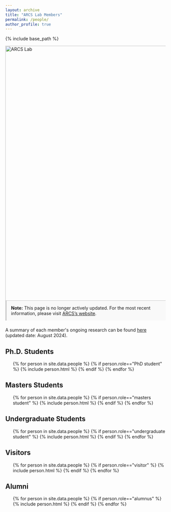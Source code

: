 ```yaml
---
layout: archive
title: "ARCS Lab Members"
permalink: /people/
author_profile: true
---
```


{% include base_path %}


<img src="https://jiaoyangli.me/images/logo-white-background.png" title="logo" width="800pt" alt="ARCS Lab"/>

<div style="background-color: #f9f9f9; border-left: 4px solid #ccc; padding: 1em; margin-bottom: 1.5em;">
    <strong>Note:</strong>
    This page is no longer actively updated.
    For the most recent information, please visit
    <a href="https://arcs-group.github.io/">ARCS’s website</a>.
</div>

A summary of each member's ongoing research can be found 
[here](https://jiaoyang-li.github.io/files/ARCS-2024-Orientation-Poster.pdf "Download poster") 
(updated date: August 2024).


<!-- ## Current Members -->

<h2>Ph.D. Students</h2>
<ul>
    {% for person in site.data.people %}
        {% if person.role=="PhD student" %}
            {% include person.html %}
        {% endif %}
    {% endfor %}
</ul>

<h2>Masters Students</h2>
<ul>
    {% for person in site.data.people %}
        {% if person.role=="masters student" %}
            {% include person.html %}
        {% endif %}
    {% endfor %}
</ul>

<h2>Undergraduate Students</h2>
<ul>
    {% for person in site.data.people %}
        {% if person.role=="undergraduate student" %}
            {% include person.html %}
        {% endif %}
    {% endfor %}
</ul>

<h2>Visitors</h2>
<ul>
    {% for person in site.data.people %}
        {% if person.role=="visitor" %}
            {% include person.html %}
        {% endif %}
    {% endfor %}
</ul>

<h2>Alumni</h2>
<ul>
    {% for person in site.data.people %}
        {% if person.role=="alumnus" %}
            {% include person.html %}
        {% endif %}
    {% endfor %}
</ul>
